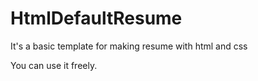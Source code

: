 # HtmlDefaultResume
It's a basic template for making resume with html and css

You can use it freely.
